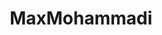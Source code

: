 ---
title: MaxMohammadi
github: https://github.com/MaxMohammadi
mode: dark
transition: 1s
score: 95.5
archetype:
- Code
- Innovative
---